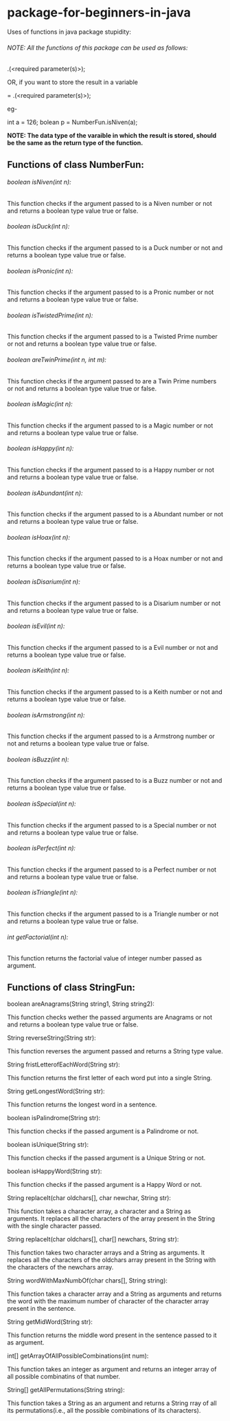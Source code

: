 # package-for-beginners-in-java

Uses of functions in java package stupidity:

                                            

###### NOTE: All the functions of this package can be used as follows:

<class name>.<function name>(<required parameter(s)>);

OR, if you want to store the result in a variable

<data type> <variable name> = <class name>.<function name>(<required parameter(s)>);

eg-

int a = 126;
bolean p = NumberFun.isNiven(a);

**NOTE: The data type of the varaible in which the result is stored, should be the same as the return type of the function.**

                                                       

## Functions of class NumberFun:

###### boolean isNiven(int n):

This function checks if the argument passed to is a Niven number or not and returns a boolean type value true or false.

###### boolean isDuck(int n):

This function checks if the argument passed to is a Duck number or not and returns a boolean type value true or false.

###### boolean isPronic(int n):

This function checks if the argument passed to is a Pronic number or not and returns a boolean type value true or false.

###### boolean isTwistedPrime(int n):

This function checks if the argument passed to is a Twisted Prime number or not and returns a boolean type value true or false.

###### boolean areTwinPrime(int n, int m):

This function checks if the argument passed to are a Twin Prime numbers or not and returns a boolean type value true or false.

###### boolean isMagic(int n):

This function checks if the argument passed to is a Magic number or not and returns a boolean type value true or false.

###### boolean isHappy(int n):

This function checks if the argument passed to is a Happy number or not and returns a boolean type value true or false.

###### boolean isAbundant(int n):

This function checks if the argument passed to is a Abundant number or not and returns a boolean type value true or false.

###### boolean isHoax(int n):

This function checks if the argument passed to is a Hoax number or not and returns a boolean type value true or false.

###### boolean isDisarium(int n):

This function checks if the argument passed to is a Disarium number or not and returns a boolean type value true or false.

###### boolean isEvil(int n):

This function checks if the argument passed to is a Evil number or not and returns a boolean type value true or false.

###### boolean isKeith(int n):

This function checks if the argument passed to is a Keith number or not and returns a boolean type value true or false.

###### boolean isArmstrong(int n):

This function checks if the argument passed to is a Armstrong number or not and returns a boolean type value true or false.

###### boolean isBuzz(int n):

This function checks if the argument passed to is a Buzz number or not and returns a boolean type value true or false.

###### boolean isSpecial(int n):

This function checks if the argument passed to is a Special number or not and returns a boolean type value true or false.

###### boolean isPerfect(int n):

This function checks if the argument passed to is a Perfect number or not and returns a boolean type value true or false.

###### boolean isTriangle(int n):

This function checks if the argument passed to is a Triangle number or not and returns a boolean type value true or false.

###### int getFactorial(int n):

This function returns the factorial value of integer number passed as argument.

                                                      

## Functions of class StringFun:

boolean areAnagrams(String string1, String string2):

This function checks wether the passed arguments are Anagrams or not and returns a boolean type value true or false.

String reverseString(String str):

This function reverses the argument passed and returns a String type value.

String fristLetterofEachWord(String str):

This function returns the first letter of each word put into a single String.

String getLongestWord(String str):

This function returns the longest word in a sentence.

boolean isPalindrome(String str):

This function checks if the passed argument is a Palindrome or not.

boolean isUnique(String str):

This function checks if the passed argument is a Unique String or not.

boolean isHappyWord(String str):

This function checks if the passed argument is a Happy Word or not.

String replaceIt(char oldchars[], char newchar, String str):

This function takes a character array, a character and a String as arguments. It replaces all the characters of the array present in the String with the single character passed.

String replaceIt(char oldchars[], char[] newchars, String str):

This function takes two character arrays and a String as arguments. It replaces all the characters of the oldchars array present in the String with the characters of the newchars array.

String wordWithMaxNumbOf(char chars[], String string):

This function takes a character array and a String as arguments and returns the word with the maximum number of character of the character array present in the sentence.

String getMidWord(String str):

This function returns the middle word present in the sentence passed to it as argument.

int[] getArrayOfAllPossibleCombinations(int num):

This function takes an integer as argument and returns an integer array of all possible combinatins of that number.

String[] getAllPermutations(String string):

This function takes a String as an argument and returns a String rray of all its permutations(i.e., all the possible combinations of its characters).
